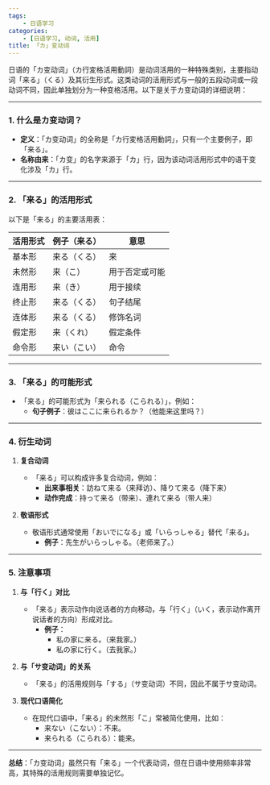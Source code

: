 ```yaml
---
tags:
    - 日语学习
categories:
    - [日语学习, 动词, 活用]
title: 「カ」变动词
---
```


日语的「カ变动词」（カ行変格活用動詞）是动词活用的一种特殊类别，主要指动词「来る」（くる）及其衍生形式。这类动词的活用形式与一般的五段动词或一段动词不同，因此单独划分为一种变格活用。以下是关于カ变动词的详细说明：

---

### **1. 什么是カ变动词？**

-   **定义**：「カ变动词」的全称是「カ行変格活用動詞」，只有一个主要例子，即「来る」。
-   **名称由来**：「カ变」的名字来源于「カ」行，因为该动词活用形式中的语干变化涉及「カ」行。

---

### **2. 「来る」的活用形式**

以下是「来る」的主要活用表：

| **活用形式** | **例子（来る）** | **意思**       |
| ------------ | ---------------- | -------------- |
| 基本形       | 来る（くる）     | 来             |
| 未然形       | 来（こ）         | 用于否定或可能 |
| 连用形       | 来（き）         | 用于接续       |
| 终止形       | 来る（くる）     | 句子结尾       |
| 连体形       | 来る（くる）     | 修饰名词       |
| 假定形       | 来（くれ）       | 假定条件       |
| 命令形       | 来い（こい）     | 命令           |

---

### **3. 「来る」的可能形式**

-   「来る」的可能形式为「来られる（こられる）」，例如：
    -   **句子例子**：彼はここに来られるか？（他能来这里吗？）

---

### **4. 衍生动词**

1. **复合动词**

    - 「来る」可以构成许多复合动词，例如：
        - **出来事相关**：訪ねて来る（来拜访）、降りて来る（降下来）
        - **动作完成**：持って来る（带来）、連れて来る（带人来）

2. **敬语形式**
    - 敬语形式通常使用「おいでになる」或「いらっしゃる」替代「来る」。
        - **例子**：先生がいらっしゃる。（老师来了。）

---

### **5. 注意事项**

1. **与「行く」对比**

    - 「来る」表示动作向说话者的方向移动，与「行く」（いく，表示动作离开说话者的方向）形成对比。
        - **例子**：
            - 私の家に来る。（来我家。）
            - 私の家に行く。（去我家。）

2. **与「サ变动词」的关系**

    - 「来る」的活用规则与「する」（サ变动词）不同，因此不属于サ变动词。

3. **现代口语简化**
    - 在现代口语中，「来る」的未然形「こ」常被简化使用，比如：
        - 来ない（こない）：不来。
        - 来られる（こられる）：能来。

---

**总结**：「カ变动词」虽然只有「来る」一个代表动词，但在日语中使用频率非常高，其特殊的活用规则需要单独记忆。
